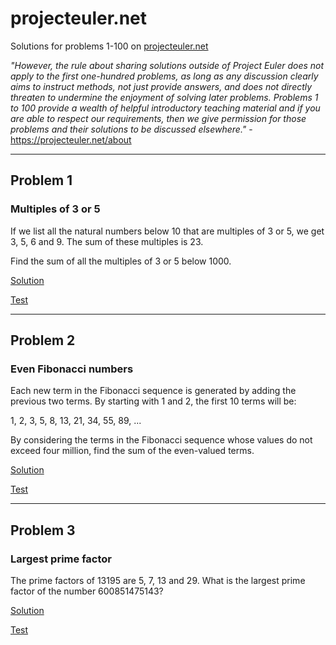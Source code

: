 # projecteuler.net
Solutions for problems 1-100 on [projecteuler.net](projecteuler.net)

_"However, the rule about sharing solutions outside of Project Euler does not apply to the first one-hundred problems, 
as long as any discussion clearly aims to instruct methods, not just provide answers, and does not directly threaten to
undermine the enjoyment of solving later problems. Problems 1 to 100 provide a wealth of helpful introductory teaching
material and if you are able to respect our requirements, then we give permission for those problems and their solutions
to be discussed elsewhere."_ - https://projecteuler.net/about

---

## Problem 1
### Multiples of 3 or 5

If we list all the natural numbers below 10 that are multiples of 3 or 5, we get 3, 5, 6 and 9. The sum of these multiples is 23.

Find the sum of all the multiples of 3 or 5 below 1000.

[Solution](./src/main/java/com/example/euler/Problem1.java)

[Test](./src/test/java/com/example/euler/Problem1Test.java)

---

## Problem 2
### Even Fibonacci numbers

Each new term in the Fibonacci sequence is generated by adding the previous two terms. By starting with 1 and 2, the 
first 10 terms will be:

1, 2, 3, 5, 8, 13, 21, 34, 55, 89, ...

By considering the terms in the Fibonacci sequence whose values do not exceed four million, find the sum of the 
even-valued terms.

[Solution](./src/main/java/com/example/euler/Problem2.java)

[Test](./src/test/java/com/example/euler/Problem2Test.java)

---

## Problem 3
### Largest prime factor
The prime factors of 13195 are 5, 7, 13 and 29.
What is the largest prime factor of the number 600851475143?

[Solution](./src/main/java/com/example/euler/Problem3.java)

[Test](./src/test/java/com/example/euler/Problem3Test.java)
